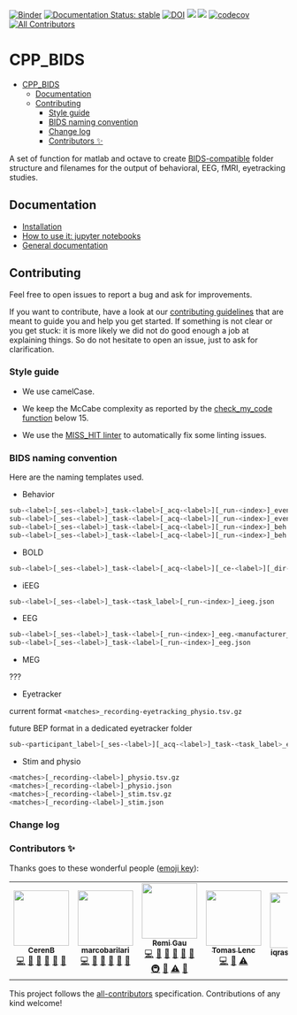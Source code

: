 [![Binder](https://mybinder.org/badge_logo.svg)](https://mybinder.org/v2/gh/cpp-lln-lab/CPP_BIDS/master?filepath=notebooks%2Fbasic_usage.ipynb)
[![Documentation Status: stable](https://readthedocs.org/projects/cpp-bids/badge/?version=stable)](https://cpp-bids.readthedocs.io/en/stable/?badge=stable)
[![DOI](https://zenodo.org/badge/DOI/10.5281/zenodo.4007674.svg)](https://doi.org/10.5281/zenodo.4007674)
[![](https://img.shields.io/badge/Octave-CI-blue?logo=Octave&logoColor=white)](https://github.com/cpp-lln-lab/CPP_BIDS/actions)
![](https://github.com/cpp-lln-lab/CPP_BIDS/workflows/CI/badge.svg)
[![codecov](https://codecov.io/gh/cpp-lln-lab/CPP_BIDS/branch/master/graph/badge.svg)](https://codecov.io/gh/cpp-lln-lab/CPP_BIDS)
[![All Contributors](https://img.shields.io/badge/all_contributors-3-orange.svg?style=flat-square)](#contributors-)

# CPP_BIDS

- [CPP_BIDS](#cpp_bids)
  - [Documentation](#documentation)
  - [Contributing](#contributing)
    - [Style guide](#style-guide)
    - [BIDS naming convention](#bids-naming-convention)
    - [Change log](#change-log)
    - [Contributors ✨](#contributors-)

A set of function for matlab and octave to create
[BIDS-compatible](https://bids-specification.readthedocs.io/en/stable/) folder
structure and filenames for the output of behavioral, EEG, fMRI, eyetracking
studies.

## Documentation

-   [Installation](./docs/installation.md)
-   [How to use it: jupyter notebooks](./notebooks)
-   [General documentation](https://cpp-bids.readthedocs.io/en/dev/index.html)

## Contributing

Feel free to open issues to report a bug and ask for improvements.

If you want to contribute, have a look at our
[contributing guidelines](https://github.com/cpp-lln-lab/.github/blob/main/CONTRIBUTING.md)
that are meant to guide you and help you get started. If something is not clear
or you get stuck: it is more likely we did not do good enough a job at
explaining things. So do not hesitate to open an issue, just to ask for
clarification.

### Style guide

-   We use camelCase.

-   We keep the McCabe complexity as reported by the
    [check_my_code function](https://github.com/Remi-Gau/check_my_code)
    below 15.

-   We use the
    [MISS_HIT linter](https://florianschanda.github.io/miss_hit/style_checker.html)
    to automatically fix some linting issues.

### BIDS naming convention

Here are the naming templates used.

-   Behavior

```bash
sub-<label>[_ses-<label>]_task-<label>[_acq-<label>][_run-<index>]_events.tsv
sub-<label>[_ses-<label>]_task-<label>[_acq-<label>][_run-<index>]_events.json
sub-<label>[_ses-<label>]_task-<label>[_acq-<label>][_run-<index>]_beh.tsv
sub-<label>[_ses-<label>]_task-<label>[_acq-<label>][_run-<index>]_beh.json
```

-   BOLD

```bash
sub-<label>[_ses-<label>]_task-<label>[_acq-<label>][_ce-<label>][_dir-<label>][_rec-<label>][_run-<index>][_echo-<index>]_<contrast_label>.nii[.gz]
```

-   iEEG

```bash
sub-<label>[_ses-<label>]_task-<task_label>[_run-<index>]_ieeg.json
```

-   EEG

```bash
sub-<label>[_ses-<label>]_task-<label>[_run-<index>]_eeg.<manufacturer_specific_extension>
sub-<label>[_ses-<label>]_task-<label>[_run-<index>]_eeg.json
```

<!-- European data format (Each recording consisting of a .edf file)

BrainVision Core Data Format (Each recording consisting of a .vhdr, .vmrk, .eeg file triplet)

The format used by the MATLAB toolbox EEGLAB (Each recording consisting of a .set file with an optional .fdt file)

Biosemi data format (Each recording consisting of a .bdf file) -->

-   MEG

???

-   Eyetracker

current format `<matches>_recording-eyetracking_physio.tsv.gz`

future BEP format in a dedicated eyetracker folder

```bash
sub-<participant_label>[_ses-<label>][_acq-<label>]_task-<task_label>_eyetrack.<manufacturer_specific_extension>
```

-   Stim and physio

```bash
<matches>[_recording-<label>]_physio.tsv.gz
<matches>[_recording-<label>]_physio.json
<matches>[_recording-<label>]_stim.tsv.gz
<matches>[_recording-<label>]_stim.json
```

### Change log

 <!-- 93b4c584bf22883a3c4f8b9031b70e381deef272 -->

### Contributors ✨

Thanks goes to these wonderful people
([emoji key](https://allcontributors.org/docs/en/emoji-key)):

<!-- ALL-CONTRIBUTORS-LIST:START - Do not remove or modify this section -->
<!-- prettier-ignore-start -->
<!-- markdownlint-disable -->
<table>
  <tr>
    <td align="center"><a href="https://github.com/CerenB"><img src="https://avatars1.githubusercontent.com/u/10451654?v=4?s=100" width="100px;" alt=""/><br /><sub><b>CerenB</b></sub></a><br /><a href="https://github.com/cpp-lln-lab/CPP_BIDS/commits?author=CerenB" title="Code">💻</a> <a href="#design-CerenB" title="Design">🎨</a> <a href="https://github.com/cpp-lln-lab/CPP_BIDS/commits?author=CerenB" title="Documentation">📖</a> <a href="#userTesting-CerenB" title="User Testing">📓</a> <a href="#ideas-CerenB" title="Ideas, Planning, & Feedback">🤔</a> <a href="https://github.com/cpp-lln-lab/CPP_BIDS/issues?q=author%3ACerenB" title="Bug reports">🐛</a></td>
    <td align="center"><a href="https://github.com/marcobarilari"><img src="https://avatars3.githubusercontent.com/u/38101692?v=4?s=100" width="100px;" alt=""/><br /><sub><b>marcobarilari</b></sub></a><br /><a href="https://github.com/cpp-lln-lab/CPP_BIDS/commits?author=marcobarilari" title="Code">💻</a> <a href="#design-marcobarilari" title="Design">🎨</a> <a href="https://github.com/cpp-lln-lab/CPP_BIDS/commits?author=marcobarilari" title="Documentation">📖</a> <a href="#userTesting-marcobarilari" title="User Testing">📓</a> <a href="#ideas-marcobarilari" title="Ideas, Planning, & Feedback">🤔</a> <a href="https://github.com/cpp-lln-lab/CPP_BIDS/issues?q=author%3Amarcobarilari" title="Bug reports">🐛</a></td>
    <td align="center"><a href="https://remi-gau.github.io/"><img src="https://avatars3.githubusercontent.com/u/6961185?v=4?s=100" width="100px;" alt=""/><br /><sub><b>Remi Gau</b></sub></a><br /><a href="https://github.com/cpp-lln-lab/CPP_BIDS/commits?author=Remi-Gau" title="Code">💻</a> <a href="#design-Remi-Gau" title="Design">🎨</a> <a href="https://github.com/cpp-lln-lab/CPP_BIDS/commits?author=Remi-Gau" title="Documentation">📖</a> <a href="https://github.com/cpp-lln-lab/CPP_BIDS/issues?q=author%3ARemi-Gau" title="Bug reports">🐛</a> <a href="#userTesting-Remi-Gau" title="User Testing">📓</a> <a href="#ideas-Remi-Gau" title="Ideas, Planning, & Feedback">🤔</a> <a href="#infra-Remi-Gau" title="Infrastructure (Hosting, Build-Tools, etc)">🚇</a> <a href="#maintenance-Remi-Gau" title="Maintenance">🚧</a> <a href="https://github.com/cpp-lln-lab/CPP_BIDS/commits?author=Remi-Gau" title="Tests">⚠️</a> <a href="#question-Remi-Gau" title="Answering Questions">💬</a></td>
    <td align="center"><a href="https://github.com/TomasLenc"><img src="https://avatars1.githubusercontent.com/u/10827440?v=4?s=100" width="100px;" alt=""/><br /><sub><b>Tomas Lenc</b></sub></a><br /><a href="https://github.com/cpp-lln-lab/CPP_BIDS/commits?author=TomasLenc" title="Code">💻</a> <a href="#ideas-TomasLenc" title="Ideas, Planning, & Feedback">🤔</a> <a href="https://github.com/cpp-lln-lab/CPP_BIDS/commits?author=TomasLenc" title="Tests">⚠️</a></td>
    <td align="center"><a href="https://github.com/iqrashahzad14"><img src="https://avatars.githubusercontent.com/u/75671348?v=4?s=100" width="100px;" alt=""/><br /><sub><b>iqrashahzad14</b></sub></a><br /><a href="https://github.com/cpp-lln-lab/CPP_BIDS/issues?q=author%3Aiqrashahzad14" title="Bug reports">🐛</a> <a href="https://github.com/cpp-lln-lab/CPP_BIDS/commits?author=iqrashahzad14" title="Tests">⚠️</a></td>
  </tr>
</table>

<!-- markdownlint-restore -->
<!-- prettier-ignore-end -->

<!-- ALL-CONTRIBUTORS-LIST:END -->

This project follows the
[all-contributors](https://github.com/all-contributors/all-contributors)
specification. Contributions of any kind welcome!
